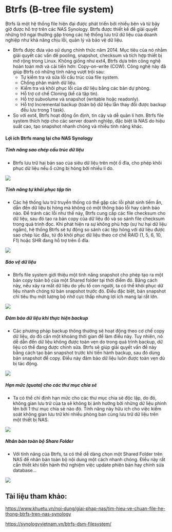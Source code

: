 # Btrfs (B-tree file system)
Btrfs là một hệ thống file hiện đại được phát triển bởi nhiều bên và từ bây giờ được hỗ trợ trên các NAS Synology. Btrfs được thiết kế để giải quyết những trở ngại thường gặp trong các hệ thống lưu trữ dữ liệu của doanh nghiệp như khả năng chịu lỗi, quản lý và bảo vệ dữ liệu.

- Btrfs được đưa vào sử dụng chính thức năm 2014. Mục tiêu của nó nhằm giải quyết các vấn đề pooling, snapshot, checksum và tích hợp thiết bị mở rộng trong Linux. Không giống như ext4, Btrfs dựa trên công nghệ hoàn toàn mới và cải tiến hơn: Copy-on-write (COW). Công nghệ này đã giúp Btrfs có những tính năng vượt trội sau:
  - Tự kiểm tra và sửa lỗi cấu trúc của file system.
  - Chống phân mảnh dữ liệu.
  - Kiểm tra và khôi phục lỗi của dữ liệu bằng các bản dự phòng.
  - Hỗ trợ cơ chế Cloning (kể cả tập tin).
  - Hỗ trợ subvolume và snapshot (writable hoặc readonly).
  - Hỗ trợ Incremental backup (toàn bộ dữ liệu lẫn thay đổi được backup đều lưu trong 1 task).
- So với ext4, Btrfs hoạt động ổn định, tin cậy và dễ quản lí hơn. Btrfs file system thích hợp cho các server doanh nghiệp, đặc biệt là NAS do hiệu suất cao, tạo snapshot nhanh chóng và nhiều tính năng khác.

#### Lợi ích Btrfs mang lại cho NAS Synology
##### Tính năng sao chép cấu trúc dữ liệu

- Btrfs lưu trữ hai bản sao của siêu dữ liệu trên một ổ đĩa, cho phép khôi phục dữ liệu nếu ổ cứng bị hỏng bởi nhiều lí do.

![](https://synologyvietnam.vn/wp-content/uploads/2018/03/btrfs-1.png)

##### Tính năng tự khôi phục tập tin

- Các hệ thống lưu trữ truyền thống có thể gặp các lỗi phát sinh tiềm ẩn, dẫn đến dữ liệu bị hỏng mà không có một thông báo lỗi hay cảnh báo nào. Để tránh các lỗi như thế này, Btrfs cung cấp các file checksum cho dữ liệu, sau đó tạo ra bản copy của dữ liệu đó và so sánh file checksum trong quá trình đọc. Khi phát hiện ra sự không phù hợp (sự hư hại dữ liệu ngầm), hệ thống Btrfs sẽ tự động so sánh các tệp hỏng với dữ liệu được sao chép lúc đầu, từ đó khôi phục dữ liệu theo cơ chế RAID (1, 5, 6, 10, F1) hoặc SHR đang hỗ trợ trên ổ đĩa.

![](https://synologyvietnam.vn/wp-content/uploads/2018/03/btrfs1-1.png)

##### Bảo vệ dữ liệu

- Btrfs file system giới thiệu một tính năng snapshot cho phép tạo ra một bản copy toàn bộ của một Shared folder tại thời điểm đó. Bằng cách này, nếu xảy ra mất dữ liệu do yếu tố con người, ta có thể khôi phục dữ liệu nhanh chóng từ bản snapshot trước đó. Điều đặc biệt, bản snapshot chỉ tiêu thụ một lượng bộ nhớ cực thấp nhưng lợi ích mang lại rất lớn.

![](https://synologyvietnam.vn/wp-content/uploads/2018/03/btrfs2-1.png)

##### Đảm bảo dữ liệu khi thực hiện backup
- Các phương pháp backup thông thường sẽ hoạt động theo cơ chế copy dữ liệu, do đó cần một khoảng thời gian để làm điều này. Tuy nhiên, nó dễ dẫn đến dữ liệu không được toàn vẹn do trong quá trình backup, dữ liệu có thể đang được chỉnh sửa. Btrfs sẽ giúp giải quyết vấn đề này bằng cách tạo bản snapshot trước khi tiến hành backup, sau đó dùng bản snapshot để copy. Điều này đảm bảo dữ liệu luôn được toàn vẹn dù bị tác động.

![](https://www.khuetu.vn/modules/jscomposer/uploads/additional_benefits_02.gif)

##### Hạn mức (quota) cho các thư mục chia sẻ
- Ta có thể chỉ định hạn mức cho các thư mục chia sẻ độc lập, do đó, không gian lưu trữ của ta sẽ không bị ảnh hưởng bởi những dữ liệu phình lên bởi 1 thư mục chia sẻ nào đó. Tính năng này hữu ích cho việc kiểm soát không gian lưu trữ khi nhiều phòng ban cùng lưu trữ dữ liệu trên một thiết bị NAS. 

![](https://www.khuetu.vn/modules/jscomposer/uploads/additional_benefits_03.png)

##### Nhân bản toàn bộ Share Folder

- Với tính năng của Btrfs, ta có thể dễ dàng chọn một Shared Folder trên NAS để nhân bản toàn bộ nội dung một cách nhanh chóng. Điều này rất cần thiết khi tiến hành thử nghiệm việc update phiên bản hay chỉnh sửa database…

![](https://synologyvietnam.vn/wp-content/uploads/2018/03/btrfs4-1.png)

## Tài liệu tham khảo:
https://www.khuetu.vn/noi-dung/giai-phap-nas/tim-hieu-ve-chuan-file-he-thong-btrfs-tren-nas-synology

https://synologyvietnam.vn/btrfs-dsm-filesystem/
